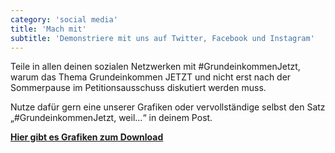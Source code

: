 ```yaml
---
category: 'social media'
title: 'Mach mit'
subtitle: 'Demonstriere mit uns auf Twitter, Facebook und Instagram'
---
```


Teile in allen deinen sozialen Netzwerken mit #GrundeinkommenJetzt, warum das Thema Grundeinkommen JETZT und nicht erst nach der Sommerpause im Petitionsausschuss diskutiert werden muss.

Nutze dafür gern eine unserer Grafiken oder vervollständige selbst den Satz „#GrundeinkommenJetzt, weil…“ in deinem Post.

[**Hier gibt es Grafiken zum Download**](/materials)
